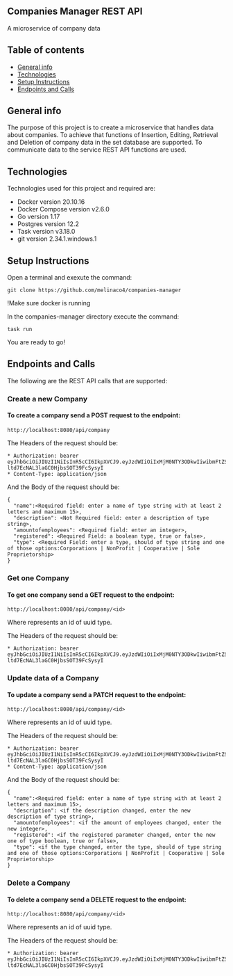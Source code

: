 ## Companies Manager REST API
A microservice of company data

## Table of contents
* [General info](#general-info)
* [Technologies](#technologies)
* [Setup Instructions](#setup-instructions)
* [Endpoints and Calls](#endpoints-and-calls)

## General info
The purpose of this project is to create a microservice that handles data about companies. To achieve that functions of Insertion, Editing, Retrieval and Deletion
of company data in the set database are supported. To communicate data to the service REST API functions are used.

## Technologies
Technologies used for this project and required are:
* Docker version 20.10.16
* Docker Compose version v2.6.0
* Go version 1.17
* Postgres version 12.2
* Task version v3.18.0
* git version 2.34.1.windows.1

## Setup Instructions

Open a terminal and exexute the command:
```
git clone https://github.com/melinaco4/companies-manager
```
!Make sure docker is running

In the companies-manager directory execute the command:
```
task run
```

You are ready to go!

## Endpoints and Calls

The following are the REST API calls that are supported:

### Create a new Company

#### To create a company send a POST request to the endpoint:
```
http://localhost:8080/api/company
```
The Headers of the request should be:
```
* Authorization: bearer eyJhbGciOiJIUzI1NiIsInR5cCI6IkpXVCJ9.eyJzdWIiOiIxMjM0NTY3ODkwIiwibmFtZSI6IkpvaG4gRG9lIiwiaWF0IjoxNTE2MjM5MDIyfQ.rBU55ySwV_E-ltd7EcNAL3laGC0HjbsSOT39FcSysyI
* Content-Type: application/json
```

And the Body of the request should be:
```
{
  "name":<Required field: enter a name of type string with at least 2 letters and maximum 15>,
  "description": <Not Required field: enter a description of type string>,
  "amountofemployees": <Required field: enter an integer>,
  "registered": <Required Field: a boolean type, true or false>,
  "type": <Required Field: enter a type, should of type string and one of those options:Corporations | NonProfit | Cooperative | Sole Proprietorship>
}
```

### Get one Company

#### To get one company send a GET request to the endpoint:

```
http://localhost:8080/api/company/<id>
```
Where <id> represents an id of uuid type.

The Headers of the request should be:
```
* Authorization: bearer eyJhbGciOiJIUzI1NiIsInR5cCI6IkpXVCJ9.eyJzdWIiOiIxMjM0NTY3ODkwIiwibmFtZSI6IkpvaG4gRG9lIiwiaWF0IjoxNTE2MjM5MDIyfQ.rBU55ySwV_E-ltd7EcNAL3laGC0HjbsSOT39FcSysyI
```

### Update data of a Company

#### To update a company send a PATCH request to the endpoint:

```
http://localhost:8080/api/company/<id>
```
Where <id> represents an id of uuid type.

The Headers of the request should be:
```
* Authorization: bearer eyJhbGciOiJIUzI1NiIsInR5cCI6IkpXVCJ9.eyJzdWIiOiIxMjM0NTY3ODkwIiwibmFtZSI6IkpvaG4gRG9lIiwiaWF0IjoxNTE2MjM5MDIyfQ.rBU55ySwV_E-ltd7EcNAL3laGC0HjbsSOT39FcSysyI
* Content-Type: application/json
```

And the Body of the request should be:
```
{
  "name":<Required field: enter a name of type string with at least 2 letters and maximum 15>,
  "description": <if the description changed, enter the new description of type string>,
  "amountofemployees": <if the amount of employees changed, enter the new integer>,
  "registered": <if the registered parameter changed, enter the new one of type boolean, true or false>,
  "type": <if the type changed, enter the type, should of type string and one of those options:Corporations | NonProfit | Cooperative | Sole Proprietorship>
}
```

### Delete a Company

#### To delete a company send a DELETE request to the endpoint:

```
http://localhost:8080/api/company/<id>
```
Where <id> represents an id of uuid type.

The Headers of the request should be:
```
* Authorization: bearer eyJhbGciOiJIUzI1NiIsInR5cCI6IkpXVCJ9.eyJzdWIiOiIxMjM0NTY3ODkwIiwibmFtZSI6IkpvaG4gRG9lIiwiaWF0IjoxNTE2MjM5MDIyfQ.rBU55ySwV_E-ltd7EcNAL3laGC0HjbsSOT39FcSysyI
```

